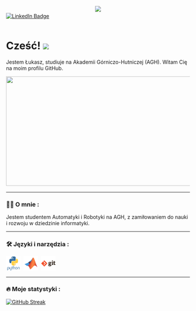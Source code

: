 <div id="header" align="center">
  <img src="https://media.giphy.com/media/HzPtbOKyBoBFsK4hyc/giphy.gif" width="100"/>
</div>

<div id="badges">
  <a href="[your-linkedin-URL](https://www.linkedin.com/in/lukaszfilo/)">
    <img src="https://img.shields.io/badge/LinkedIn-blue?style=for-the-badge&logo=linkedin&logoColor=white" alt="LinkedIn Badge"/>
  </a>
</div>

<img src="https://komarev.com/ghpvc/?username=lukaszfilo-agh&style=flat-square&color=blue" alt=""/>

<h1>
  Cześć!
  <img src="https://media.giphy.com/media/hvRJCLFzcasrR4ia7z/giphy.gif" width="30px"/>
</h1>

Jestem Łukasz, studiuje na Akademii Górniczo-Hutniczej (AGH). Witam Cię na moim profilu GitHub.

<div align="center">
  <img src="https://media.giphy.com/media/dWesBcTLavkZuG35MI/giphy.gif" width="600" height="300"/>
</div>

---

### 👨‍💻 O mnie :

Jestem studentem Automatyki i Robotyki na AGH, z zamiłowaniem do nauki i rozwoju w dziedzinie informatyki.

---

### :hammer_and_wrench: Języki i narzędzia :

<div>
  <img src="https://github.com/devicons/devicon/blob/master/icons/python/python-original-wordmark.svg" title="python" alt="python" width="40" height="40"/>&nbsp;
  <img src="https://github.com/devicons/devicon/blob/master/icons/matlab/matlab-original.svg" title="Matlab" alt="Matlab" width="40" height="40"/>&nbsp;
  <img src="https://github.com/devicons/devicon/blob/master/icons/git/git-original-wordmark.svg" title="Git" **alt="Git" width="40" height="40"/>
</div>

---

### :fire: Moje statystyki :
[![GitHub Streak](http://github-readme-streak-stats.herokuapp.com?user=lukaszfilo-agh&theme=dark&date_format=j%20M%5B%20Y%5D)](https://git.io/streak-stats)

<!--
% ## Umiejętności

% - **Języki programowania:** python
% - **Technologie:**
% - **Projekty:**

% ## Aktualności

% W tej sekcji będę informować o najnowszych projektach, wydarzeniach lub innych istotnych sprawach związanych z moją edukacją i karierą programistyczną.

% ## Kontakt

% - **Email:** lukif02@icloud.com
% - **LinkedIn:** [Twój profil LinkedIn]
% - **Twitter:** [Twój profil Twitter]

% Cieszę się, że tu jesteś! Jeśli masz pytania, chętnie na nie odpowiem. Dziękuję za odwiedzenie mojego profilu!



**lukaszfilo-agh/lukaszfilo-agh** is a ✨ _special_ ✨ repository because its `README.md` (this file) appears on your GitHub profile.

Here are some ideas to get you started:

- 🔭 I’m currently working on ...
- 🌱 I’m currently learning ...
- 👯 I’m looking to collaborate on ...
- 🤔 I’m looking for help with ...
- 💬 Ask me about ...
- 📫 How to reach me: ...
- 😄 Pronouns: ...
- ⚡ Fun fact: ...
-->
